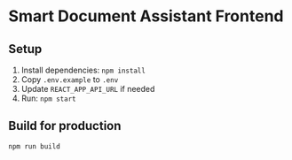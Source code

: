 # Smart Document Assistant Frontend

## Setup
1. Install dependencies: `npm install`
2. Copy `.env.example` to `.env`
3. Update `REACT_APP_API_URL` if needed
4. Run: `npm start`

## Build for production
`npm run build`
